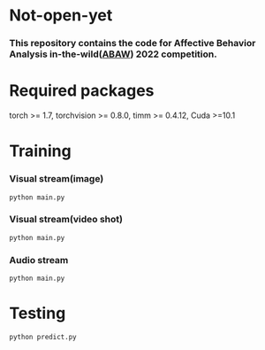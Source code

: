 # Not-open-yet

### This repository contains the code for Affective Behavior Analysis in-the-wild([ABAW](https://ibug.doc.ic.ac.uk/resources/cvpr-2022-3rd-abaw/)) 2022 competition.

# Required packages

torch >= 1.7, torchvision >= 0.8.0, timm >= 0.4.12, Cuda >=10.1

# Training

### Visual stream(image)

`python main.py`

### Visual stream(video shot)

`python main.py`

### Audio stream

`python main.py`

# Testing

`python predict.py`
